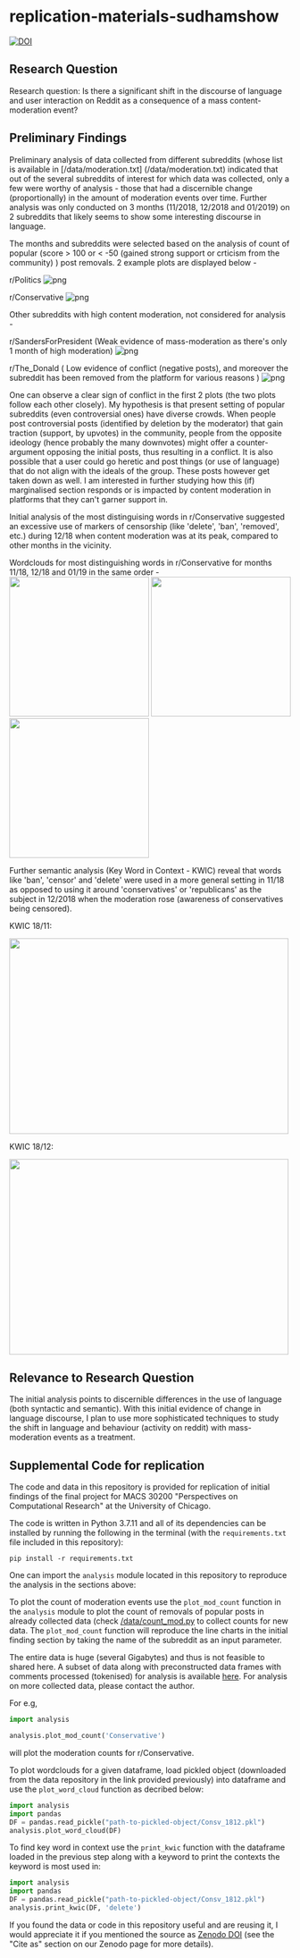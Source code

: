 # replication-materials-sudhamshow
[![DOI](https://zenodo.org/badge/483592109.svg)](https://zenodo.org/badge/latestdoi/483592109)

## Research Question
Research question: Is there a significant shift in the discourse of language and user interaction on Reddit as a consequence of a mass content-moderation event?

## Preliminary Findings
Preliminary analysis of data collected from different subreddits (whose list is available in [/data/moderation.txt]
(/data/moderation.txt) indicated that out of the several subreddits of interest for which data was collected, only a 
few were worthy of analysis - those that had a discernible change (proportionally) in the amount of moderation 
events over time. 
Further analysis was only conducted on 3 months (11/2018, 12/2018 and 01/2019) on 2 subreddits that likely seems to 
show some interesting discourse in language.

The months and subreddits were selected based on the analysis of count of popular (score > 100 or < -50 (gained strong 
support or 
crticism from the community) ) post removals. 2 example plots are displayed below -

r/Politics
![png](findings/Politics.png)

r/Conservative
![png](findings/Conservative.png)

Other subreddits with high content moderation, not considered for analysis -

r/SandersForPresident (Weak evidence of mass-moderation as there's only 1 month of high moderation)
![png](findings/Sanders4Pres.png)

r/The_Donald ( Low evidence of conflict (negative posts), and moreover the subreddit has been removed from the 
platform for various reasons )
![png](findings/The_Donald.png)

One can observe a clear sign of conflict in the first 2 plots (the two plots follow each other closely). My 
hypothesis is that present setting of 
popular subreddits 
(even controversial ones) have diverse crowds. When people post controversial posts (identified by deletion by 
the moderator) that gain traction (support, by upvotes) in the community, people from the opposite ideology (hence 
probably the many downvotes) might offer a counter-argument opposing the initial posts, thus resulting in a conflict.
It is also possible that a user could go heretic and post things (or use of language) that do not align with the 
ideals of the group. These posts however get taken down as well. I am interested in further studying how this
(if) marginalised section responds or is impacted by content moderation in platforms that they can't garner support in.

Initial analysis of the most distinguising words in r/Conservative suggested an excessive use of markers of 
censorship (like 'delete', 'ban', 'removed', etc.) during 12/18 when content moderation was at its peak, compared to 
other months in the vicinity.

Wordclouds for most distinguishing words in r/Conservative for months 11/18, 12/18 and 01/19 in the same order -
<img src="findings/Consv1.png" width="250" height="250"> <img src="findings/Consv2.png" width="250" height="250"> 
<img src="findings/consv3.png" width="250" height="250">


Further semantic analysis (Key Word in Context - KWIC) reveal that words like 'ban', 'censor' and 'delete' were used 
in a more general setting in 11/18 as opposed to using it around 'conservatives' or 'republicans' as the subject in 
12/2018 when the moderation rose (awareness of conservatives being censored).

KWIC 18/11:

<img src="findings/1811_consv_kwic.png" width="500" height="350">

KWIC 18/12:

<img src="findings/1812_consv_kwic.png" width="500" height="350">

## Relevance to Research Question
The initial analysis points to discernible differences in the use of language (both syntactic and semantic). With 
this initial evidence of change in language discourse, I plan to use more sophisticated techniques to study the 
shift 
in language and behaviour (activity on reddit) with mass-moderation events as a treatment.

## Supplemental Code for replication

The code and data in this repository is provided for replication of initial findings of the final project for MACS 30200 "Perspectives on Computational Research" at the University of Chicago.

The code is written in Python 3.7.11 and all of its dependencies can be installed by running the following in the 
terminal (with the `requirements.txt` file included in this repository):

```
pip install -r requirements.txt
```

One can import the `analysis` module located in this repository to reproduce the analysis in the sections above:


To plot the count of moderation events use the `plot_mod_count` function in the `analysis` module to plot the count 
of removals of popular posts in already collected data (check [/data/count_mod.py](/data/count_mod.py) to collect 
counts for new data. The `plot_mod_count` 
function will reproduce the line charts in the initial finding section by taking the name of the subreddit as an 
input parameter.

The entire data is huge (several Gigabytes) and thus is not feasible to shared here. A subset of data along with 
preconstructed data frames with comments processed (tokenised) for analysis is available [here](https://drive.google.com/drive/folders/1XD4H8EmzjIgxKXmQ1bilG0uV3icnbg_A?usp=sharing).
For analysis on more collected data, please contact the author.

For e.g,
```python
import analysis

analysis.plot_mod_count('Conservative')
```
will plot the moderation counts for r/Conservative.

To plot wordclouds for a given dataframe, load pickled object (downloaded from the data repository in the link 
provided previously) 
into dataframe and use the `plot_word_cloud` function 
as decribed below:

```python
import analysis
import pandas
DF = pandas.read_pickle("path-to-pickled-object/Consv_1812.pkl")
analysis.plot_word_cloud(DF)
```

To find key word in context use the `print_kwic` function with the dataframe loaded in the previous step along with 
a keyword to print the contexts the keyword is most used in:
```python
import analysis
import pandas
DF = pandas.read_pickle("path-to-pickled-object/Consv_1812.pkl")
analysis.print_kwic(DF, 'delete')
```

If you found the data or code in this repository useful and are reusing it, I would appreciate it if you mentioned the 
source as 
[Zenodo DOI](https://doi.org/10.5281/zenodo.6501966) (see the "Cite as" section on our Zenodo page for more details).
